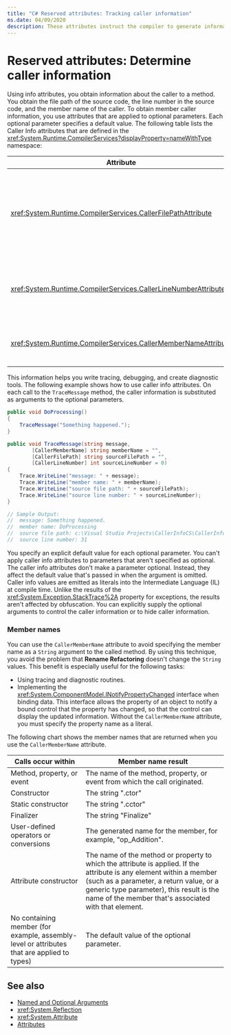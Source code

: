 ```yaml
---
title: "C# Reserved attributes: Tracking caller information"
ms.date: 04/09/2020
description: These attributes instruct the compiler to generate information about the code that calls a member. You use the CallerFilePath, CallerLineNumber, and CallerMemberName to provide detailed trace information
---
```


# Reserved attributes: Determine caller information

Using info attributes, you obtain information about the caller to a method. You obtain the file path of the source code, the line number in the source code, and the member name of the caller. To obtain member caller information, you use attributes that are applied to optional parameters. Each optional parameter specifies a default value. The following table lists the Caller Info attributes that are defined in the <xref:System.Runtime.CompilerServices?displayProperty=nameWithType> namespace:

|Attribute|Description|Type|
|---|---|---|
|<xref:System.Runtime.CompilerServices.CallerFilePathAttribute>|Full path of the source file that contains the caller. The full path is the path at compile time.|`String`|
|<xref:System.Runtime.CompilerServices.CallerLineNumberAttribute>|Line number in the source file from which the method is called.|`Integer`|
|<xref:System.Runtime.CompilerServices.CallerMemberNameAttribute>|Method name or property name of the caller.|`String`|

This information helps you write tracing, debugging, and create diagnostic tools. The following example shows how to use caller info attributes. On each call to the `TraceMessage` method, the caller information is substituted as arguments to the optional parameters.

```csharp
public void DoProcessing()
{
    TraceMessage("Something happened.");
}

public void TraceMessage(string message,
        [CallerMemberName] string memberName = "",
        [CallerFilePath] string sourceFilePath = "",
        [CallerLineNumber] int sourceLineNumber = 0)
{
    Trace.WriteLine("message: " + message);
    Trace.WriteLine("member name: " + memberName);
    Trace.WriteLine("source file path: " + sourceFilePath);
    Trace.WriteLine("source line number: " + sourceLineNumber);
}

// Sample Output:
//  message: Something happened.
//  member name: DoProcessing
//  source file path: c:\Visual Studio Projects\CallerInfoCS\CallerInfoCS\Form1.cs
//  source line number: 31
```

You specify an explicit default value for each optional parameter. You can't apply caller info attributes to parameters that aren't specified as optional. The caller info attributes don't make a parameter optional. Instead, they affect the default value that's passed in when the argument is omitted. Caller info values are emitted as literals into the Intermediate Language (IL) at compile time. Unlike the results of the <xref:System.Exception.StackTrace%2A> property for exceptions, the results aren't affected by obfuscation. You can explicitly supply the optional arguments to control the caller information or to hide caller information.

### Member names

You can use the `CallerMemberName` attribute to avoid specifying the member name as a `String` argument to the called method. By using this technique, you avoid the problem that **Rename Refactoring** doesn't change the `String` values. This benefit is especially useful for the following tasks:

- Using tracing and diagnostic routines.
- Implementing the <xref:System.ComponentModel.INotifyPropertyChanged> interface when binding data. This interface allows the property of an object to notify a bound control that the property has changed, so that the control can display the updated information. Without the `CallerMemberName` attribute, you must specify the property name as a literal.

The following chart shows the member names that are returned when you use the `CallerMemberName` attribute.

|Calls occur within|Member name result|
|-|-|
|Method, property, or event|The name of the method, property, or event from which the call originated.|
|Constructor|The string ".ctor"|
|Static constructor|The string ".cctor"|
|Finalizer|The string "Finalize"|
|User-defined operators or conversions|The generated name for the member, for example, "op_Addition".|
|Attribute constructor|The name of the method or property to which the attribute is applied. If the attribute is any element within a member (such as a parameter, a return value, or a generic type parameter), this result is the name of the member that's associated with that element.|
|No containing member (for example, assembly-level or attributes that are applied to types)|The default value of the optional parameter.|

## See also

- [Named and Optional Arguments](../../programming-guide/classes-and-structs/named-and-optional-arguments.md)
- <xref:System.Reflection>
- <xref:System.Attribute>
- [Attributes](../../../standard/attributes/index.md)
